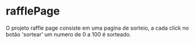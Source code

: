 # rafflePage
O projeto raffle page consiste em uma pagina de sorteio, a cada click no botão 'sortear' um numero de 0 a 100 é sorteado.
